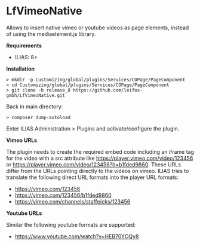 # LfVimeoNative

Allows to insert native vimeo or youtube videos as page elements, instead of using the mediaelement.js library.

**Requirements**

- ILIAS: 8+


**Installation**


```
> mkdir -p Customizing/global/plugins/Services/COPage/PageComponent
> cd Customizing/global/plugins/Services/COPage/PageComponent
> git clone -b release_8 https://github.com/leifos-gmbh/LfVimeoNative.git
```
Back in main directory:
```
> composer dump-autoload
```

Enter ILIAS Administration > Plugins and activate/configure the plugin.

**Vimeo URLs**

The plugin needs to create the required embed code including an iframe tag for the video with a src attribute like https://player.vimeo.com/video/123456 or https://player.vimeo.com/video/123456?h=b1fded9860. These URLs differ from the URLs pointing directly to the videos on vimeo. ILIAS tries to translate the following direct URL formats into the player URL formats:

- https://vimeo.com/123456
- https://vimeo.com/123456/b1fded9860
- https://vimeo.com/channels/staffpicks/123456

**Youtube URLs**

Similar the following youtube formats are supported:

- https://www.youtube.com/watch?v=HEB70YOQy8